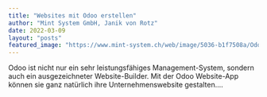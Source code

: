 ```yaml
---
title: "Websites mit Odoo erstellen"
author: "Mint System GmbH, Janik von Rotz"
date: 2022-03-09
layout: "posts"
featured_image: "https://www.mint-system.ch/web/image/5036-b1f7508a/Odoo%20Website%20Builder.png"
---
```


Odoo ist nicht nur ein sehr leistungsfähiges Management-System, sondern auch ein ausgezeichneter Website-Builder. Mit der Odoo Website-App können sie ganz natürlich ihre Unternehmenswebsite gestalten....

